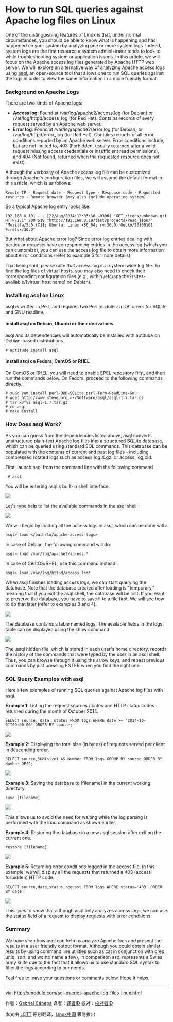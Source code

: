 How to run SQL queries against Apache log files on Linux
================================================================================
One of the distinguishing features of Linux is that, under normal circumstances, you should be able to know what is happening and has happened on your system by analyzing one or more system logs. Indeed, system logs are the first resource a system administrator tends to look to while troubleshooting system or application issues. In this article, we will focus on the Apache access log files generated by Apache HTTP web server. We will explore an alternative way of analyzing Apache access logs using [asql][1], an open-source tool that allows one to run SQL queries against the logs in order to view the same information in a more friendly format.

### Background on Apache Logs ###

There are two kinds of Apache logs: 

- **Access log**: Found at /var/log/apache2/access.log (for Debian) or /var/log/httpd/access_log (for Red Hat). Contains records of every request served by an Apache web server.
- **Error log**: Found at /var/log/apache2/error.log (for Debian) or /var/log/httpd/error_log (for Red Hat). Contains records of all error conditions reported by an Apache web server. Error conditions include, but are not limited to, 403 (Forbidden, usually returned after a valid request missing access credentials or insufficient read permissions), and 404 (Not found, returned when the requested resource does not exist). 

Although the verbosity of Apache access log file can be customized through Apache's configuration files, we will assume the default format in this article, which is as follows:

    Remote IP - Request date - Request type - Response code - Requested resource - Remote browser (may also include operating system)

So a typical Apache log entry looks like:

    192.168.0.101 - - [22/Aug/2014:12:03:36 -0300] "GET /icons/unknown.gif HTTP/1.1" 200 519 "http://192.168.0.10/test/projects/read_json/" "Mozilla/5.0 (X11; Ubuntu; Linux x86_64; rv:30.0) Gecko/20100101 Firefox/30.0"

But what about Apache error log? Since error log entries dealing with particular requests have corresponding entries in the access log (which you can customize), you can use the access log file to obtain more information about error conditions (refer to example 5 for more details).

That being said, please note that access log is a system-wide log file. To find the log files of virtual hosts, you may also need to check their corresponding configuration files (e.g., within /etc/apache2/sites-available/[virtual host name] on Debian).

### Installing asql on Linux ###

asql is written in Perl, and requires two Perl modules: a DBI driver for SQLite and GNU readline.

#### Install asql on Debian, Ubuntu or their derivatives ####

asql and its dependencies will automatically be installed with aptitude on Debian-based distributions.

    # aptitude install asql 

#### Install asql on Fedora, CentOS or RHEL ####

On CentOS or RHEL, you will need to enable [EPEL repository][2] first, and then run the commands below. On Fedora, proceed to the following commands directly.

    # sudo yum install perl-DBD-SQLite perl-Term-ReadLine-Gnu
    # wget http://www.steve.org.uk/Software/asql/asql-1.7.tar.gz
    # tar xvfvz asql-1.7.tar.gz
    # cd asql
    # make install 

### How Does asql Work? ###

As you can guess from the dependencies listed above, asql converts unstructured plain-text Apache log files into a structured SQLite database, which can be queried using standard SQL commands. This database can be populated with the contents of current and past log files - including compressed rotated logs such as access.log.X.gz. or access_log.old.

First, launch asql from the command line with the following command

     # asql 

You will be entering asql's built-in shell interface.

![](https://farm8.staticflickr.com/7493/15477783969_ebedc61afc_o.png)

Let's type help to list the available commands in the asql shell:

![](https://farm8.staticflickr.com/7471/15478852650_ffed84ddc2_o.png)

We will begin by loading all the access logs in asql, which can be done with:

    asql> load </path/to/apache-access-logs> 

In case of Debian, the following command will do:

    asql> load /var/log/apache2/access.*

In case of CentOS/RHEL, use this command instead:

    asql> load /var/log/httpd/access_log*

When asql finishes loading access logs, we can start querying the database. Note that the database created after loading is "temporary," meaning that if you exit the asql shell, the database will be lost. If you want to preserve the database, you have to save it to a file first. We will see how to do that later (refer to examples 3 and 4).

![](https://farm8.staticflickr.com/7489/15044293173_f21e38692b_o.png)

The database contains a table named logs. The available fields in the logs table can be displayed using the show command:

![](https://farm4.staticflickr.com/3955/15664433685_465e8f47bd_o.png)

The .asql hidden file, which is stored in each user's home directory, records the history of the commands that were typed by the user in an asql shell. Thus, you can browse through it using the arrow keys, and repeat previous commands by just pressing ENTER when you find the right one.

### SQL Query Examples with asql ###

Here a few examples of running SQL queries against Apache log files with asql.

**Example 1**: Listing the request sources / dates and HTTP status codes returned during the month of October 2014.

    SELECT source, date, status FROM logs WHERE date >= '2014-10-01T00:00:00' ORDER BY source;

![](https://farm8.staticflickr.com/7488/15664433665_dde4ac1319_z.jpg)

**Example 2**: Displaying the total size (in bytes) of requests served per client in descending order.

    SELECT source,SUM(size) AS Number FROM logs GROUP BY source ORDER BY Number DESC;

![](https://farm4.staticflickr.com/3938/15478271548_369541b56c_z.jpg)

**Example 3**: Saving the database to [filename] in the current working directory.

    save [filename]

![](https://farm8.staticflickr.com/7576/15664433645_16510d8938_o.png)

This allows us to avoid the need for waiting while the log parsing is performed with the load command as shown earlier.

**Example 4**: Restoring the database in a new asql session after exiting the current one.

    restore [filename]

![](https://farm4.staticflickr.com/3941/15664433635_737e714780_o.png)

**Example 5**: Returning error conditions logged in the access file. In this example, we will display all the requests that returned a 403 (access forbidden) HTTP code.

    SELECT source,date,status,request FROM logs WHERE status='403' ORDER BY date

![](https://farm8.staticflickr.com/7551/15478271518_0444582a3d_z.jpg)

This goes to show that although asql only analyzes access logs, we can use the status field of a request to display requests with error conditions.

### Summary ###

We have seen how asql can help us analyze Apache logs and present the results in a user friendly output format. Although you could obtain similar results by using command line utilities such as cat in conjunction with grep, uniq, sort, and wc (to name a few), in comparison asql represents a Swiss army knife due to the fact that it allows us to use standard SQL syntax to filter the logs according to our needs.

Feel free to leave your questions or comments below. Hope it helps.

--------------------------------------------------------------------------------

via: http://xmodulo.com/sql-queries-apache-log-files-linux.html

作者：[Gabriel Cánepa][a]
译者：[译者ID](https://github.com/译者ID)
校对：[校对者ID](https://github.com/校对者ID)

本文由 [LCTT](https://github.com/LCTT/TranslateProject) 原创翻译，[Linux中国](http://linux.cn/) 荣誉推出

[a]:http://xmodulo.com/author/gabriel
[1]:http://www.steve.org.uk/Software/asql/
[2]:http://xmodulo.com/how-to-set-up-epel-repository-on-centos.html